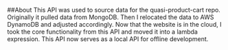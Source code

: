 ##About
This API was used to source data for the quasi-product-cart repo.  Originally it pulled data from MongoDB.  Then I relocated the data to AWS DynamoDB and adjusted accordingly.  Now that the website is in the cloud, I took the core functionality from this API and moved it into a lambda expression.  This API now serves as a local API for offline development.
